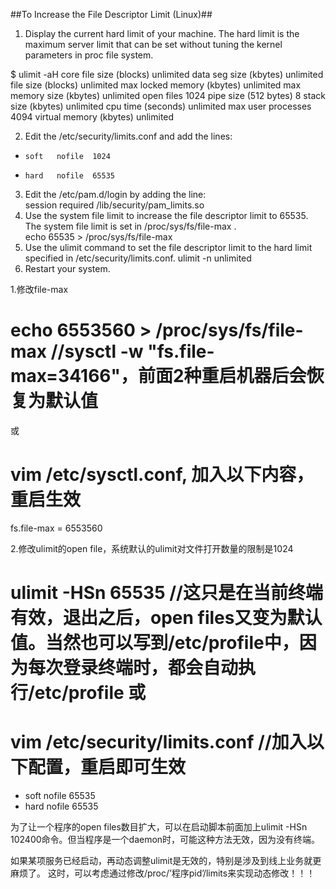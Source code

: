 ##To Increase the File Descriptor Limit (Linux)##

1. Display the current hard limit of your machine.
The hard limit is the maximum server limit that can be set without tuning the kernel parameters in proc file system.    

$ ulimit -aH
core file size (blocks)       unlimited
data seg size (kbytes)        unlimited
file size (blocks)            unlimited
max locked memory (kbytes)    unlimited
max memory size (kbytes)      unlimited
open files                    1024
pipe size (512 bytes)         8
stack size (kbytes)           unlimited
cpu time (seconds)            unlimited
max user processes            4094
virtual memory (kbytes)       unlimited    

2. Edit the /etc/security/limits.conf and add the lines:    
*     soft   nofile  1024
*     hard   nofile  65535       
3. Edit the /etc/pam.d/login by adding the line:    
session required /lib/security/pam_limits.so     
4. Use the system file limit to increase the file descriptor limit to 65535.    
The system file limit is set in /proc/sys/fs/file-max .    
echo 65535 > /proc/sys/fs/file-max       
5. Use the ulimit command to set the file descriptor limit to the hard limit specified in /etc/security/limits.conf.
ulimit -n unlimited         
6. Restart your system.

1.修改file-max

# echo  6553560 > /proc/sys/fs/file-max  //sysctl -w "fs.file-max=34166"，前面2种重启机器后会恢复为默认值
或
# vim /etc/sysctl.conf, 加入以下内容，重启生效
fs.file-max = 6553560
 
2.修改ulimit的open file，系统默认的ulimit对文件打开数量的限制是1024

# ulimit -HSn 65535  //这只是在当前终端有效，退出之后，open files又变为默认值。当然也可以写到/etc/profile中，因为每次登录终端时，都会自动执行/etc/profile 或
# vim /etc/security/limits.conf  //加入以下配置，重启即可生效
* soft nofile 65535 
* hard nofile 65535

为了让一个程序的open files数目扩大，可以在启动脚本前面加上ulimit -HSn 102400命令。但当程序是一个daemon时，可能这种方法无效，因为没有终端。

如果某项服务已经启动，再动态调整ulimit是无效的，特别是涉及到线上业务就更麻烦了。
这时，可以考虑通过修改/proc/’程序pid’/limits来实现动态修改！！！